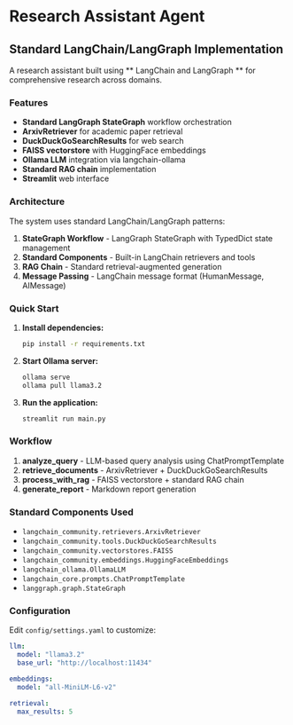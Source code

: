 # Research Assistant Agent

## Standard LangChain/LangGraph Implementation

A research assistant built using ** LangChain and LangGraph ** for comprehensive research across domains.

### Features

- **Standard LangGraph StateGraph** workflow orchestration
- **ArxivRetriever** for academic paper retrieval
- **DuckDuckGoSearchResults** for web search
- **FAISS vectorstore** with HuggingFace embeddings
- **Ollama LLM** integration via langchain-ollama
- **Standard RAG chain** implementation
- **Streamlit** web interface

### Architecture

The system uses standard LangChain/LangGraph patterns:

1. **StateGraph Workflow** - LangGraph StateGraph with TypedDict state management
2. **Standard Components** - Built-in LangChain retrievers and tools
3. **RAG Chain** - Standard retrieval-augmented generation
4. **Message Passing** - LangChain message format (HumanMessage, AIMessage)

### Quick Start

1. **Install dependencies:**
   ```bash
   pip install -r requirements.txt
   ```

2. **Start Ollama server:**
   ```bash
   ollama serve
   ollama pull llama3.2
   ```

3. **Run the application:**
   ```bash
   streamlit run main.py
   ```

### Workflow

1. **analyze_query** - LLM-based query analysis using ChatPromptTemplate
2. **retrieve_documents** - ArxivRetriever + DuckDuckGoSearchResults
3. **process_with_rag** - FAISS vectorstore + standard RAG chain
4. **generate_report** - Markdown report generation

### Standard Components Used

- `langchain_community.retrievers.ArxivRetriever`
- `langchain_community.tools.DuckDuckGoSearchResults`
- `langchain_community.vectorstores.FAISS`
- `langchain_community.embeddings.HuggingFaceEmbeddings`
- `langchain_ollama.OllamaLLM`
- `langchain_core.prompts.ChatPromptTemplate`
- `langgraph.graph.StateGraph`

### Configuration

Edit `config/settings.yaml` to customize:

```yaml
llm:
  model: "llama3.2"
  base_url: "http://localhost:11434"

embeddings:
  model: "all-MiniLM-L6-v2"

retrieval:
  max_results: 5
```
